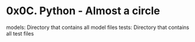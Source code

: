 # 0x0C. Python - Almost a circle  
models: Directory that contains all model files
tests: Directory that contains all test files